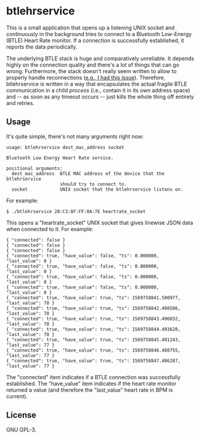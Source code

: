 # btlehrservice
This is a small application that opens up a listening UNIX socket and
continuously in the background tries to connect to a Bluetooth Low-Energy
(BTLE) Heart Rate monitor. If a connection is successfully established, it
reports the data periodically.

The underlying BTLE stack is huge and comparatively unreliable. It depends
highly on the connection quality and there's a lot of things that can go wrong.
Furthermore, the stack doesn't really seem written to allow to properly handle
reconnections ([e.g., I had this issue](https://github.com/labapart/gattlib/issues/132)).
Therefore, btlehrservice is written in a way that encapsulates the actual
fragile BTLE communication in a child *process* (i.e., contain it in its own
address space) and -- as soon as any timeout occurs -- just kills the whole
thing off entirely and retries.

## Usage
It's quite simple, there's not many arguments right now:

```
usage: btlehrservice dest_mac_address socket

Bluetooth Low Energy Heart Rate service.

positional arguments:
  dest_mac_address  BTLE MAC address of the device that the btlehrservice
                    should try to connect to.
  socket            UNIX socket that the btlehrservice listens on.
```

For example:

```
$ ./btlehrservice 20:C3:8F:FF:0A:7E heartrate_socket
```

This opens a "heartrate_socket" UNIX socket that gives linewise JSON data when
connected to it. For example:

```
{ "connected": false }
{ "connected": false }
{ "connected": false }
{ "connected": true, "have_value": false, "ts": 0.000000, "last_value": 0 }
{ "connected": true, "have_value": false, "ts": 0.000000, "last_value": 0 }
{ "connected": true, "have_value": false, "ts": 0.000000, "last_value": 0 }
{ "connected": true, "have_value": false, "ts": 0.000000, "last_value": 0 }
{ "connected": true, "have_value": true, "ts": 1569758841.500977, "last_value": 78 }
{ "connected": true, "have_value": true, "ts": 1569758842.498586, "last_value": 78 }
{ "connected": true, "have_value": true, "ts": 1569758843.496032, "last_value": 78 }
{ "connected": true, "have_value": true, "ts": 1569758844.493620, "last_value": 78 }
{ "connected": true, "have_value": true, "ts": 1569758845.491243, "last_value": 77 }
{ "connected": true, "have_value": true, "ts": 1569758846.488755, "last_value": 77 }
{ "connected": true, "have_value": true, "ts": 1569758847.486287, "last_value": 77 }
```

The "connected" item indicates if a BTLE connection was successfully
established. The "have_value" item indicates if the heart rate monitor returned
a value (and therefore the "last_value" heart rate in BPM is current).

## License
GNU GPL-3.
